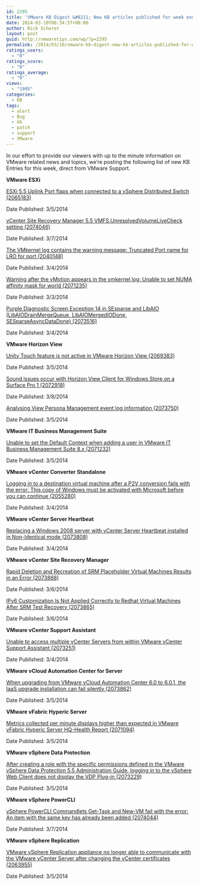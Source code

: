 ```yaml
---
id: 2295
title: 'VMware KB Digest &#8211; New KB articles published for week ending 3/8/14'
date: 2014-03-10T06:34:57+00:00
author: Rick Scherer
layout: post
guid: http://vmwaretips.com/wp/?p=2295
permalink: /2014/03/10/vmware-kb-digest-new-kb-articles-published-for-week-ending-3814/
ratings_users:
  - "0"
ratings_score:
  - "0"
ratings_average:
  - "0"
views:
  - "1995"
categories:
  - KB
tags:
  - alert
  - Bug
  - kb
  - patch
  - support
  - VMware
---
```

In our effort to provide our viewers with up to the minute information on VMware related news and topics, we&#8217;re posting the following list of new KB Entries for this week, direct from VMware Support.

<!--more-->

**VMware ESXi**
  
[ESXi 5.5 Uplink Port flaps when connected to a vSphere Distributed Switch (2065183)](http://bit.ly/1itd8cT)
  
Date Published: 3/5/2014
  
[vCenter Site Recovery Manager 5.5 VMFS.UnresolvedVolumeLiveCheck setting (2074046)](http://bit.ly/1itda4J)
  
Date Published: 3/7/2014
  
[The VMkernel log contains the warning message: Truncated Port name for LRO for port (2040148)](http://bit.ly/1g0KcRS)
  
Date Published: 3/4/2014
  
[Warning after the vMotion appears in the vmkernel log: Unable to set NUMA affinity mask for world (2071235)](http://bit.ly/1itdal0)
  
Date Published: 3/3/2014
  
[Purple Diagnostic Screen Exception 14 in SEsparse and LibAIO (LibAIODrainMergeQueue, LibAIOMergedIODone, SESparseAsyncDataDone) (2073516)](http://bit.ly/1g0KcRV)
  
Date Published: 3/4/2014

**VMware Horizon View**
  
[Unity Touch feature is not active in VMware Horizon View (2069383)](http://bit.ly/1itdal4)
  
Date Published: 3/5/2014
  
[Sound issues occur with Horizon View Client for Windows Store on a Surface Pro 1 (2072918)](http://bit.ly/1itd8d4)
  
Date Published: 3/8/2014
  
[Analysing View Persona Management event log information (2073750)](http://bit.ly/1itdal7)
  
Date Published: 3/5/2014

**VMware IT Business Management Suite**
  
[Unable to set the Default Context when adding a user in VMware IT Business Management Suite 8.x (2071232)](http://bit.ly/1g0Kd8e)
  
Date Published: 3/5/2014

**VMware vCenter Converter Standalone**
  
[Logging in to a destination virtual machine after a P2V conversion fails with the error: This copy of Windows must be activated with Microsoft before you can continue (2055280)](http://bit.ly/1g0KeZZ)
  
Date Published: 3/4/2014

**VMware vCenter Server Heartbeat**
  
[Replacing a Windows 2008 server with vCenter Server Heartbeat installed in Non-Identical mode (2073808)](http://bit.ly/1g0Kd8g)
  
Date Published: 3/4/2014

**VMware vCenter Site Recovery Manager**
  
[Rapid Deletion and Recreation of SRM Placeholder Virtual Machines Results in an Error (2073868)](http://bit.ly/1itd8d9)
  
Date Published: 3/6/2014
  
[IPv6 Customization Is Not Applied Correctly to Redhat Virtual Machines After SRM Test Recovery (2073865)](http://bit.ly/1itdb8w)
  
Date Published: 3/6/2014

**VMware vCenter Support Assistant**
  
[Unable to access multiple vCenter Servers from within VMware vCenter Support Assistant (2073251)](http://bit.ly/1g0Kd8n)
  
Date Published: 3/4/2014

**VMware vCloud Automation Center for Server**
  
[When upgrading from VMware vCloud Automation Center 6.0 to 6.0.1, the IaaS upgrade installation can fail silently (2073862)](http://bit.ly/1g0Kfgo)
  
Date Published: 3/5/2014

**VMware vFabric Hyperic Server**
  
[Metrics collected per minute displays higher than expected in VMware vFabric Hyperic Server HQ-Health Report (2071094)](http://bit.ly/1g0Kd8o)
  
Date Published: 3/5/2014

**VMware vSphere Data Protection**
  
[After creating a role with the specific permissions defined in the VMware vSphere Data Protection 5.5 Administration Guide, logging in to the vSphere Web Client does not display the VDP Plug-in (2073229)](http://bit.ly/1itdaBv)
  
Date Published: 3/5/2014

**VMware vSphere PowerCLI**
  
[vSphere PowerCLI Commandlets Get-Task and New-VM fail with the error: An item with the same key has already been added (2074044)](http://bit.ly/1g0Kd8v)
  
Date Published: 3/7/2014

**VMware vSphere Replication**
  
[VMware vSphere Replication appliance no longer able to communicate with the VMware vCenter Server after changing the vCenter certificates (2063955)](http://bit.ly/1itdb8J)
  
Date Published: 3/5/2014